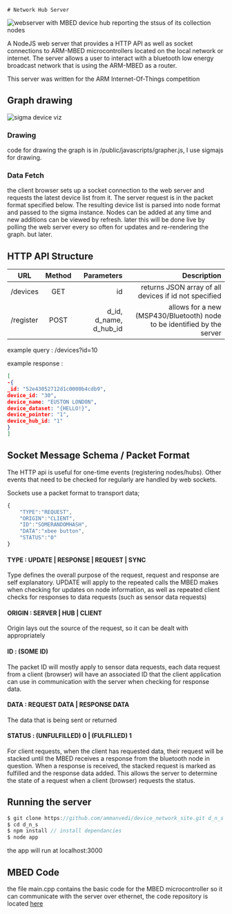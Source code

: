 	# Network Hub Server

![webserver with MBED device hub reporting the stsus of its collection nodes](http://i.imgur.com/avniIxD.png "MBED and server")

A NodeJS web server that provides a HTTP API as well as socket connections to ARM-MBED microcontrollers located on the local network or internet. The server allows a user to interact with a bluetooth low energy broadcast network that is using the ARM-MBED as a router.

This server was written for the ARM Internet-Of-Things competition

## Graph drawing 
![sigma device viz](http://i.imgur.com/aPhalqX.png "network visualization")

### Drawing
code for drawing the graph is in /public/javascripts/grapher.js, I use sigmajs for drawing. 

### Data Fetch

the client browser sets up a socket connection to the web server and requests the latest device list from it. The server request is in the packet format specified below. The resulting device list is parsed into node format and passed to the sigma instance. Nodes can be added at any time and new additions can be viewed by refresh. later this will be done live by polling the web server every so often for updates and re-rendering the graph. but later.


## HTTP API Structure


| URL          |Method          | Parameters | Description     
| ------------- |:-------------:|---------:|----------:|
| /devices| GET         | id  | returns JSON array of all devices if id not specified |
|/register| POST| d_id, d_name, d_hub_id| allows for a new (MSP430/Bluetooth) node to be identified by the server

example query : /devices?id=10

example response : 

```json
[
-{
_id: "52e43052712d1c0000b4cdb9",
device_id: "30",
device_name: "EUSTON LONDON",
device_dataset: "{HELLO!}",
device_pointer: "1",
device_hub_id: "1"
}
]
```

## Socket Message Schema / Packet Format

The HTTP api is useful for one-time events (registering nodes/hubs). Other events that need to be checked for regularly are handled by web sockets. 

Sockets use a packet format to transport data; 


```javascript
{
	"TYPE":"REQUEST",
	"ORIGIN":"CLIENT",
	"ID":"SOMERANDOMHASH",
	"DATA":"xbee button",
	"STATUS":"0"
}
```

#### TYPE : UPDATE | RESPONSE | REQUEST | SYNC
Type defines the overall purpose of the request, request and response are self explanatory. UPDATE will apply to the repeated calls the MBED makes when checking for updates on node information, as well as repeated client checks for responses to data requests (such as sensor data requests)

#### ORIGIN : SERVER | HUB | CLIENT
Origin lays out the source of the request, so it can be dealt with appropriately


#### ID : (SOME ID)
The packet ID will mostly apply to sensor data requests, each data request from a client (browser) will have an associated ID that the client application can use in communication with the server when checking for response data.

#### DATA : REQUEST DATA | RESPONSE DATA
The data that is being sent or returned


#### STATUS : (UNFULFILLED) 0 | (FULFILLED) 1
For client requests, when the client has requested data, their request will be stacked until the MBED receives a response from the bluetooth node in question. When a response is received, the stacked request is marked as fulfilled and the response data added. This allows the server to determine the state of a request when a client (browser) requests the status.

## Running the server

```javascript
$ git clone https://github.com/ammanvedi/device_network_site.git d_n_s
$ cd d_n_s
$ npm install // install dependancies 
$ node app
```

the app will run at localhost:3000

## MBED Code

the file main.cpp contains the basic code for the MBED microcontroller so it can communicate with the server over ethernet, the code repository is located [here](https://mbed.org/users/ammanvedi/code/IOT_Sockets/)





